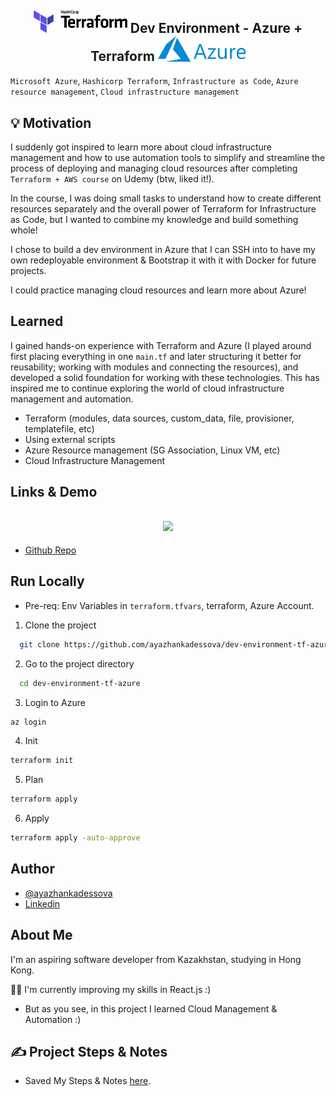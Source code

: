 <h2 align="center">
 <img src="screenshots/1280px-Terraform_Logo.svg.png" width="150"> Dev Environment - Azure +  Terraform <img src="screenshots/Microsoft_Azure_Logo.png" alt="OpenAI Logo" width="140"> 
</h2>

`Microsoft Azure`, `Hashicorp Terraform`, `Infrastructure as Code`, `Azure resource management`, `Cloud infrastructure management`

## 💡 Motivation

I suddenly got inspired to learn more about cloud infrastructure management and how to use automation tools to simplify and streamline the process of deploying and managing cloud resources after completing `Terraform + AWS course` on Udemy (btw, liked it!).

In the course, I was doing small tasks to understand how to create different resources separately and the overall power of Terraform for Infrastructure as Code, but I wanted to combine my knowledge and build something whole!

I chose to build a dev environment in Azure that I can SSH into to have my own redeployable environment & Bootstrap it with it with Docker for future projects.

I could practice managing cloud resources and learn more about Azure!

## Learned

I gained hands-on experience with Terraform and Azure (I played around first placing everything in one `main.tf` and later structuring it better for reusability; working with modules and connecting the resources), and developed a solid foundation for working with these technologies. This has inspired me to continue exploring the world of cloud infrastructure management and automation.

- Terraform (modules, data sources, custom_data, file, provisioner, templatefile, etc)
- Using external scripts
- Azure Resource management (SG Association, Linux VM, etc)
- Cloud Infrastructure Management

## Links & Demo

<h2 align="center">
 <img src="https://github.com/ayazhankadessova/dev-environment-tf-azure/assets/86869537/a3b94bd8-9484-48c4-9c3e-1968167921c2" width="700" loop> 
</h2>

- [Github Repo](https://github.com/ayazhankadessova/dev-environment-tf-azure)

## Run Locally

- Pre-req: Env Variables in `terraform.tfvars`, terraform, Azure Account.

1. Clone the project

```bash
  git clone https://github.com/ayazhankadessova/dev-environment-tf-azure.git
```

2. Go to the project directory

```bash
  cd dev-environment-tf-azure
```

3. Login to Azure

```bash
az login
```

4. Init

```bash
terraform init
```

5. Plan

```bash
terraform apply
```

6. Apply

```bash
terraform apply -auto-approve
```

## Author

- [@ayazhankadessova](https://github.com/ayazhankadessova)
- [Linkedin](https://www.linkedin.com/in/ayazhankad/)

## About Me

I'm an aspiring software developer from Kazakhstan, studying in Hong Kong.

👩‍💻 I'm currently improving my skills in React.js :)

- But as you see, in this project I learned Cloud Management & Automation :)

## ✍️ Project Steps & Notes

- Saved My Steps & Notes [here](https://github.com/ayazhankadessova/dev-environment-tf-azure/blob/main/Notes.md).

